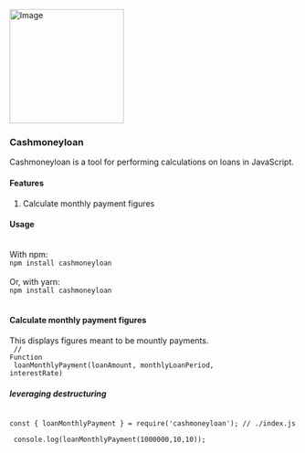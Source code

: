 <a href="https://www.npmjs.com/package/cashmoneyloan"><img src="https://i.pinimg.com/564x/cc/8a/ab/cc8aabb120ae1cc3febe59167e06b7ed.jpg" height="200px" alt="Image"/></a>
### Cashmoneyloan
Cashmoneyloan is a tool for performing calculations on loans in JavaScript.

#### Features
1. Calculate monthly payment figures

#### Usage
<br>
With npm:
<code>
npm install cashmoneyloan
</code>
<br>
Or, with yarn:
<code>
npm install cashmoneyloan
</code>
<br>

#### Calculate monthly payment figures
This displays figures meant to be mountly payments. <br>
<code>
 // Function <br>
loanMonthlyPayment(loanAmount, monthlyLoanPeriod, interestRate)
</code>
<br>

##### leveraging destructuring <br>
<code>
const { loanMonthlyPayment } = require('cashmoneyloan'); // ./index.js
</code>
<code>
 console.log(loanMonthlyPayment(1000000,10,10));
</code>
